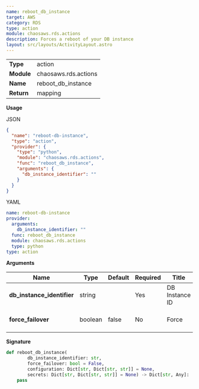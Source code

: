```yaml
---
name: reboot_db_instance
target: AWS
category: RDS
type: action
module: chaosaws.rds.actions
description: Forces a reboot of your DB instance
layout: src/layouts/ActivityLayout.astro
---
```


|            |                      |
| ---------- | -------------------- |
| **Type**   | action               |
| **Module** | chaosaws.rds.actions |
| **Name**   | reboot_db_instance   |
| **Return** | mapping              |

**Usage**

JSON

```json
{
  "name": "reboot-db-instance",
  "type": "action",
  "provider": {
    "type": "python",
    "module": "chaosaws.rds.actions",
    "func": "reboot_db_instance",
    "arguments": {
      "db_instance_identifier": ""
    }
  }
}
```

YAML

```yaml
name: reboot-db-instance
provider:
  arguments:
    db_instance_identifier: ""
  func: reboot_db_instance
  module: chaosaws.rds.actions
  type: python
type: action
```

**Arguments**

| Name                       | Type    | Default | Required | Title          | Description                  |
| -------------------------- | ------- | ------- | -------- | -------------- | ---------------------------- |
| **db_instance_identifier** | string  |         | Yes      | DB Instance ID | Database instance identifier |
| **force_failover**         | boolean | false   | No       | Force          | Force the failover operation |

**Signature**

```python
def reboot_db_instance(
        db_instance_identifier: str,
        force_failover: bool = False,
        configuration: Dict[str, Dict[str, str]] = None,
        secrets: Dict[str, Dict[str, str]] = None) -> Dict[str, Any]:
    pass

```
